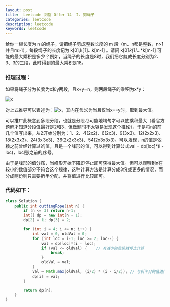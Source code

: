 ```yaml
---
layout: post
title:  Leetcode 剑指 Offer 14- I. 剪绳子
categories: leetcode
description: leetcode
keywords: leetcode
---
```


给你一根长度为 n 的绳子，请把绳子剪成整数长度的 m 段（m、n都是整数，n>1并且m>1），每段绳子的长度记为 k[0],k[1]...k[m-1] 。请问 k[0]*k[1]*...*k[m-1] 可能的最大乘积是多少？例如，当绳子的长度是8时，我们把它剪成长度分别为2、3、3的三段，此时得到的最大乘积是18。

### 推理过程：

如果将绳子分为长度为x和y两段，且x+y=n，则两段绳子的乘积为x*y：

<img src="http://latex.codecogs.com/gif.latex?n=x+y\ge 2*\sqrt{x*y}\Rightarrow n \ge 2*\sqrt{x*y}" title="x" />

对上式推导可以表述为：<img src="http://latex.codecogs.com/gif.latex?x*y \le \frac {n^{2}}{4}" title="x" />，其内在含义为当且仅当x==y时，取到最大值。

可以推广此概念到多段分段，也就是分段尽可能地均匀才可以使乘积最大（看官方题解才知道分段值最好是2和3，但做题时不太容易发现这个推论），于是将n的前几个值写出来，从2开始分别为：1、2、4(2x2)、6(2x3)、9(3x3)、12(2x2x3)、18(2x3x3)、24(3x3x3)、36(2x2x3x3)、54(2x3x3x3)。可以发现，n的值是依赖之前曾经计算过的值，且是一个峰形的值，可以得到计算公式val = dp[loc]\*(i - loc)，loc是i之前的序号。

由于是峰形的值分布，当峰形开始下降即停止即可获得最大值。但可以观察到n在较小的数值部分不符合这个规律，这种计算方法是计算分成3份或更多的情况，而分成两份则只需要折半分配，并将值进行比较即可。

### 代码如下：

```java
class Solution {
    public int cuttingRope(int n) {
        if (n <= 3) return n-1;
        int[] dp = new int[n + 1];
        dp[2] = 1; dp[3] = 2;

        for (int i = 4; i <= n; i++) {
            int val = 0, oldVal = 0;
            for (int loc = i-1; loc >= 2; loc--) {
                val = dp[loc]*(i - loc);
                if (val <= oldVal) {	// 有减小的趋势就停止计算
                    break;
                }
                oldVal = val;
            }
            val = Math.max(oldVal, (i/2) * (i - i/2)); // 与折半分的值进行比较
            dp[i] = val;
        }

        return dp[n];
    }
}
```

